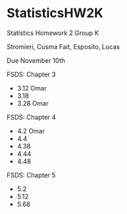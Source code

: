 # StatisticsHW2K
Statistics Homework 2 Group K

Stromieri, Cusma Fait, Esposito, Lucas

Due November 10th

FSDS: Chapter 3 
* 3.12 Omar
* 3.18
* 3.28 Omar

FSDS: Chapter 4
* 4.2 Omar
* 4.4
* 4.38
* 4.44
* 4.48

FSDS: Chapter 5
* 5.2
* 5.12
* 5.68
